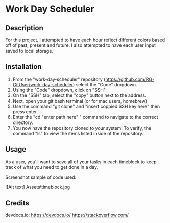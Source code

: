 # Work Day Scheduler 

## Description

For this project, I attempted to have each hour reflect different colors based off of past, present and future. I also attempted to have each user input saved to local storage. 

## Installation 

1. From the "work-day-scheduler" repository (https://github.com/RG-GitUser/work-day-scheduler) select the "Code" dropdown.
2. Using the "Code" dropdown, click on "SSH".
3. On the "SSH" tab, select the "copy" button next to  the address.
4. Next, open your git bash terminal (or for mac users, homebrew)
5. Use the command "git clone" and "insert coppied SSH key here" then press enter. 
6. Enter the "cd "enter path here" " command to navigate to the correct directory. 
7. You now have the repository cloned to your system! To verify, the command "ls" to view the items listed inside of the repository. 


## Usage 

As a user, you'll want to save all of your tasks in each timeblock to keep track of what you need to get done in a day. 


Screenshot sample of code used: 

![Alt text] Assets\timeblock.jpg


## Credits

devdocs.io: https://devdocs.io/
https://stackoverflow.com/
